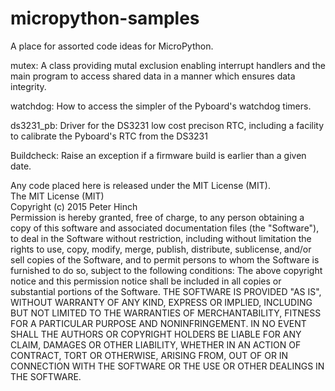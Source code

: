 # micropython-samples
A place for assorted code ideas for MicroPython.

mutex: A class providing mutal exclusion enabling interrupt handlers and the main program to
access shared data in a manner which ensures data integrity.

watchdog: How to access the simpler of the Pyboard's watchdog timers.

ds3231_pb: Driver for the DS3231 low cost precison RTC, including a facility to calibrate the
Pyboard's RTC from the DS3231

Buildcheck: Raise an exception if a firmware build is earlier than a given date.

Any code placed here is released under the MIT License (MIT).  
The MIT License (MIT)  
Copyright (c) 2015 Peter Hinch  
Permission is hereby granted, free of charge, to any person obtaining a copy
of this software and associated documentation files (the "Software"), to deal
in the Software without restriction, including without limitation the rights
to use, copy, modify, merge, publish, distribute, sublicense, and/or sell
copies of the Software, and to permit persons to whom the Software is
furnished to do so, subject to the following conditions:
The above copyright notice and this permission notice shall be included in
all copies or substantial portions of the Software.
THE SOFTWARE IS PROVIDED "AS IS", WITHOUT WARRANTY OF ANY KIND, EXPRESS OR
IMPLIED, INCLUDING BUT NOT LIMITED TO THE WARRANTIES OF MERCHANTABILITY,
FITNESS FOR A PARTICULAR PURPOSE AND NONINFRINGEMENT. IN NO EVENT SHALL THE
AUTHORS OR COPYRIGHT HOLDERS BE LIABLE FOR ANY CLAIM, DAMAGES OR OTHER
LIABILITY, WHETHER IN AN ACTION OF CONTRACT, TORT OR OTHERWISE, ARISING FROM,
OUT OF OR IN CONNECTION WITH THE SOFTWARE OR THE USE OR OTHER DEALINGS IN
THE SOFTWARE.
